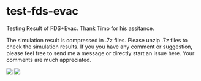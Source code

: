# test-fds-evac
Testing Result of FDS+Evac.  Thank Timo for his assitance.  

The simulation result is compressed in .7z files.  Please unzip .7z files to check the simulation results.  If you you have any comment or suggestion, please feel free to send me a message or directly start an issue here.  Your comments are much appreciated.  

![](https://github.com/godisreal/test-group-dynamics/blob/master/img/groups.PNG)
![](https://github.com/godisreal/test-group-dynamics/blob/master/img/Ex2018Test-SmokeFED_0036.png)
